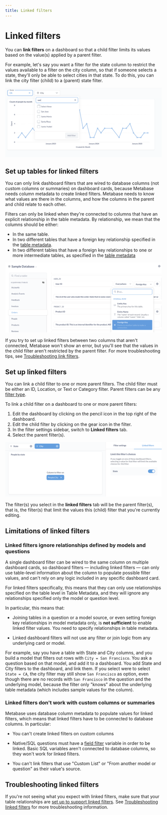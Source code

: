 ```yaml
---
title: Linked filters
---
```


# Linked filters

You can **link filters** on a dashboard so that a child filter limits its values based on the value(s) applied by a parent filter.

For example, let's say you want a filter for the state column to restrict the values available to a filter on the city column, so that if someone selects a state, they'll only be able to select cities in that state. To do this, you can link the city filter (child) to a (parent) state filter.

![Linked filters](./images/field-values-linked-filters.png)

## Set up tables for linked filters

You can only link dashboard filters that are wired to database columns (not custom columns or summaries) on dashboard cards, because Metabase needs column metadata to create linked filters. Metabase needs to know what values are there in the columns, and how the columns in the parent and child relate to each other.

Filters can only be linked when they're connected to columns that have an explicit relationship in the table metadata. By relationship, we mean that the columns should be either:

- In the same table.
- In two different tables that have a foreign key relationship specified in the [table metadata](../data-modeling/metadata-editing.md).
- In two different tables that have a foreign key relationships to one or more intermediate tables, as specified in the [table metadata](../data-modeling/metadata-editing.md)

![Setting up foreign key in table metadata](./images/foreign-key-linked-filters.png)

If you try to set up linked filters between two columns that aren't connected, Metabase won't show an error, but you'll see that the values in the child filter aren't restricted by the parent filter. For more troubleshooting tips, see [Troubleshooting link filters](../troubleshooting-guide/linked-filters.md).

## Set up linked filters

You can link a child filter to one or more parent filters. The child filter must be either an ID, Location, or Text or Category filter. Parent filters can be any [filter type](./filters.md).

To link a child filter on a dashboard to one or more parent filters:

1. Edit the dashboard by clicking on the pencil icon in the top right of the dashboard.
2. Edit the child filter by clicking on the gear icon in the filter.
3. In the filter settings sidebar, switch to **Linked filters** tab.
4. Select the parent filter(s).

![Linked filters](./images/linked-filter.png)

The filter(s) you select in the **linked filters** tab will be the parent filter(s), that is, the filter(s) that limit the values this (child) filter that you're currently editing.

## Limitations of linked filters

### Linked filters ignore relationships defined by models and questions

A single dashboard filter can be wired to the same column on multiple dashboard cards, so dashboard filters — including linked filters — can only use table-level information about the column to populate possible filter values, and can't rely on any logic included in any specific dashboard card.

For linked filters specifically, this means that they can only use relationships specified on the table level in Table Metadata, and they will ignore any relationships specified only the model or question level.

In particular, this means that:

- Joining tables in a question or a model source, or even setting foreign key relationships in model metadata only, is **not sufficient** to enable linked filter values. You need to specify relationships in table metadata.

- Linked dashboard filters will not use any filter or join logic from any underlying card or model.

For example, say you have a table with State and City columns, and you build a model that filters out rows with `City = San Francisco`. You ask a question based on that model, and add it to a dashboard. You add State and City filters to the dashboard, and link them. If you select were to select `State = CA`, the city filter may still show `San Francisco` as option, even though there are no records with `San Francisco` in the question and the underlying model, because the filter only "knows" about the underlying table metadata (which includes sample values for the column).

### Linked filters don't work with custom columns or summaries

Metabase uses database column metadata to populate values for linked filters, which means that linked filters have to be connected to database columns. In particular:

- You can't create linked filters on custom columns

- Native/SQL questions must have a [field filter](../questions/native-editor/sql-parameters.md#the-field-filter-variable-type) variable in order to be linked. Basic SQL variables aren't connected to database columns, so they won't work for linked filters.

- You can't link filters that use "Custom List" or "From another model or question" as their value's source.

## Troubleshooting linked filters

If you're not seeing what you expect with linked filters, make sure that your table relationships are [set up to support linked filters](). See [Troubleshooting linked filters](../troubleshooting-guide/linked-filters.md) for more troubleshooting information.
